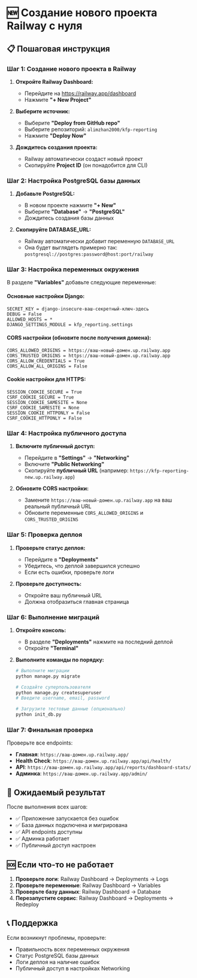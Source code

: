 # 🆕 Создание нового проекта Railway с нуля

## 📋 **Пошаговая инструкция**

### **Шаг 1: Создание нового проекта в Railway**

1. **Откройте Railway Dashboard:**
   - Перейдите на https://railway.app/dashboard
   - Нажмите **"+ New Project"**

2. **Выберите источник:**
   - Выберите **"Deploy from GitHub repo"**
   - Выберите репозиторий: `alimzhan2000/kfp-reporting`
   - Нажмите **"Deploy Now"**

3. **Дождитесь создания проекта:**
   - Railway автоматически создаст новый проект
   - Скопируйте **Project ID** (он понадобится для CLI)

### **Шаг 2: Настройка PostgreSQL базы данных**

1. **Добавьте PostgreSQL:**
   - В новом проекте нажмите **"+ New"**
   - Выберите **"Database"** → **"PostgreSQL"**
   - Дождитесь создания базы данных

2. **Скопируйте DATABASE_URL:**
   - Railway автоматически добавит переменную `DATABASE_URL`
   - Она будет выглядеть примерно так: `postgresql://postgres:password@host:port/railway`

### **Шаг 3: Настройка переменных окружения**

В разделе **"Variables"** добавьте следующие переменные:

#### **Основные настройки Django:**
```
SECRET_KEY = django-insecure-ваш-секретный-ключ-здесь
DEBUG = False
ALLOWED_HOSTS = *
DJANGO_SETTINGS_MODULE = kfp_reporting.settings
```

#### **CORS настройки (обновите после получения домена):**
```
CORS_ALLOWED_ORIGINS = https://ваш-новый-домен.up.railway.app
CORS_TRUSTED_ORIGINS = https://ваш-новый-домен.up.railway.app
CORS_ALLOW_CREDENTIALS = True
CORS_ALLOW_ALL_ORIGINS = False
```

#### **Cookie настройки для HTTPS:**
```
SESSION_COOKIE_SECURE = True
CSRF_COOKIE_SECURE = True
SESSION_COOKIE_SAMESITE = None
CSRF_COOKIE_SAMESITE = None
SESSION_COOKIE_HTTPONLY = False
CSRF_COOKIE_HTTPONLY = False
```

### **Шаг 4: Настройка публичного доступа**

1. **Включите публичный доступ:**
   - Перейдите в **"Settings"** → **"Networking"**
   - Включите **"Public Networking"**
   - Скопируйте **публичный URL** (например: `https://kfp-reporting-new.up.railway.app`)

2. **Обновите CORS настройки:**
   - Замените `https://ваш-новый-домен.up.railway.app` на ваш реальный публичный URL
   - Обновите переменные `CORS_ALLOWED_ORIGINS` и `CORS_TRUSTED_ORIGINS`

### **Шаг 5: Проверка деплоя**

1. **Проверьте статус деплоя:**
   - Перейдите в **"Deployments"**
   - Убедитесь, что деплой завершился успешно
   - Если есть ошибки, проверьте логи

2. **Проверьте доступность:**
   - Откройте ваш публичный URL
   - Должна отобразиться главная страница

### **Шаг 6: Выполнение миграций**

1. **Откройте консоль:**
   - В разделе **"Deployments"** нажмите на последний деплой
   - Откройте **"Terminal"**

2. **Выполните команды по порядку:**
   ```bash
   # Выполните миграции
   python manage.py migrate
   
   # Создайте суперпользователя
   python manage.py createsuperuser
   # Введите username, email, password
   
   # Загрузите тестовые данные (опционально)
   python init_db.py
   ```

### **Шаг 7: Финальная проверка**

Проверьте все endpoints:
- **Главная**: `https://ваш-домен.up.railway.app/`
- **Health Check**: `https://ваш-домен.up.railway.app/api/health/`
- **API**: `https://ваш-домен.up.railway.app/api/reports/dashboard-stats/`
- **Админка**: `https://ваш-домен.up.railway.app/admin/`

## 🎯 **Ожидаемый результат**

После выполнения всех шагов:
- ✅ Приложение запускается без ошибок
- ✅ База данных подключена и мигрирована
- ✅ API endpoints доступны
- ✅ Админка работает
- ✅ Публичный доступ настроен

## 🆘 **Если что-то не работает**

1. **Проверьте логи**: Railway Dashboard → Deployments → Logs
2. **Проверьте переменные**: Railway Dashboard → Variables
3. **Проверьте базу данных**: Railway Dashboard → Database
4. **Перезапустите сервис**: Railway Dashboard → Deployments → Redeploy

## 📞 **Поддержка**

Если возникнут проблемы, проверьте:
- Правильность всех переменных окружения
- Статус PostgreSQL базы данных
- Логи деплоя на наличие ошибок
- Публичный доступ в настройках Networking
